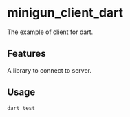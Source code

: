 # minigun_client_dart

The example of client for dart.

## Features

A library to connect to server.

## Usage

```dart
dart test
```
